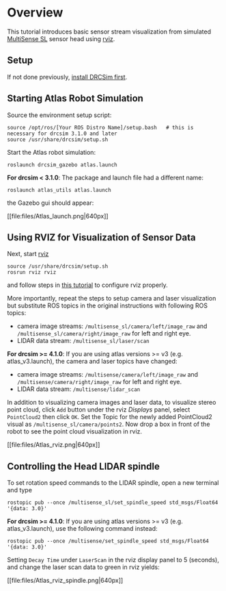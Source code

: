 # Overview

This tutorial introduces basic sensor stream visualization from simulated
[MultiSense SL](http://files.carnegierobotics.com/products/MultiSense_SL/MultiSense_SL_brochure.pdf) sensor head using [rviz](http://ros.org/wiki/rviz).

## Setup
If not done previously, [install DRCSim first](http://gazebosim.org/tutorials/?tut=drcsim_install).

## Starting Atlas Robot Simulation
Source the environment setup script:

    source /opt/ros/[Your ROS Distro Name]/setup.bash   # this is necessary for drcsim 3.1.0 and later
    source /usr/share/drcsim/setup.sh

Start the Atlas robot simulation:

    roslaunch drcsim_gazebo atlas.launch

**For drcsim < 3.1.0**: The package and launch file had a different name:

    roslaunch atlas_utils atlas.launch

the Gazebo gui should appear:

[[file:files/Atlas_launch.png|640px]]

## Using RVIZ for Visualization of Sensor Data

Next, start [rviz](http://ros.org/wiki/rviz)

    source /usr/share/drcsim/setup.sh
    rosrun rviz rviz

and follow steps in [this tutorial](http://gazebosim.org/tutorials?tut=drcsim_visualization&cat=drcsim) to configure rviz properly.

More importantly, repeat the steps to setup camera and laser visualization but substitute ROS topics in the original instructions with following ROS topics:

  - camera image streams: `/multisense_sl/camera/left/image_raw` and `/multisense_sl/camera/right/image_raw` for left and right eye.
  - LIDAR data stream: `/multisense_sl/laser/scan`

**For drcsim >= 4.1.0**: If you are using atlas versions >= v3 (e.g. atlas\_v3.launch), the camera and laser topics have changed:

  - camera image streams: `/multisense/camera/left/image_raw` and `/multisense/camera/right/image_raw` for left and right eye.
  - LIDAR data stream: `/multisense/lidar_scan`

In addition to visualizing camera images and laser data, to visualize stereo point cloud, click `Add` button under the rviz *Displays* panel, select `PointCloud2` then click `OK`.  Set the Topic for the newly added PointCloud2 visual as `/multisense_sl/camera/points2`.  Now drop a box in front of the robot to see the point cloud visualization in rviz.

[[file:files/Atlas_rviz.png|640px]]

## Controlling the Head LIDAR spindle ##

To set rotation speed commands to the LIDAR spindle, open a new terminal and type

    rostopic pub --once /multisense_sl/set_spindle_speed std_msgs/Float64 '{data: 3.0}'

**For drcsim >= 4.1.0**: If you are using atlas versions >= v3 (e.g. atlas\_v3.launch), use the following command instead:

    rostopic pub --once /multisense/set_spindle_speed std_msgs/Float64 '{data: 3.0}'

Setting `Decay Time` under `LaserScan` in the rviz display panel to 5 (seconds), and change the laser scan data to green in rviz yields:

[[file:files/Atlas_rviz_spindle.png|640px]]

